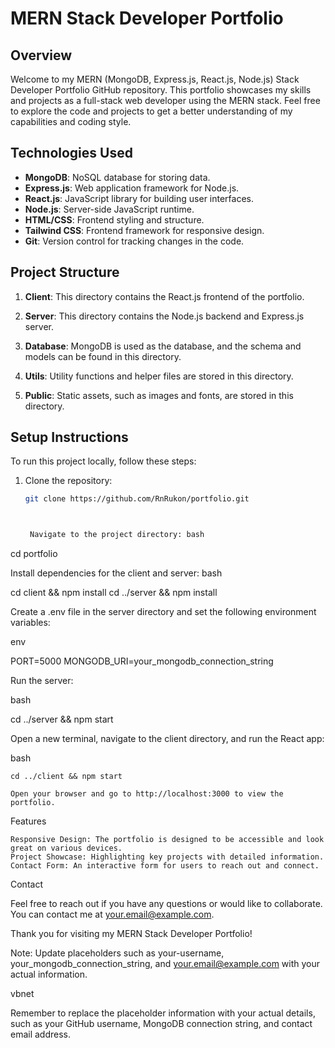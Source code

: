 # MERN Stack Developer Portfolio

## Overview

Welcome to my MERN (MongoDB, Express.js, React.js, Node.js) Stack Developer Portfolio GitHub repository. This portfolio showcases my skills and projects as a full-stack web developer using the MERN stack. Feel free to explore the code and projects to get a better understanding of my capabilities and coding style.

## Technologies Used

- **MongoDB**: NoSQL database for storing data.
- **Express.js**: Web application framework for Node.js.
- **React.js**: JavaScript library for building user interfaces.
- **Node.js**: Server-side JavaScript runtime.
- **HTML/CSS**: Frontend styling and structure.
- **Tailwind CSS**: Frontend framework for responsive design.
- **Git**: Version control for tracking changes in the code.

## Project Structure

1. **Client**: This directory contains the React.js frontend of the portfolio.

2. **Server**: This directory contains the Node.js backend and Express.js server.

3. **Database**: MongoDB is used as the database, and the schema and models can be found in this directory.

4. **Utils**: Utility functions and helper files are stored in this directory.

5. **Public**: Static assets, such as images and fonts, are stored in this directory.

## Setup Instructions

To run this project locally, follow these steps:

1. Clone the repository:
   ```bash
   git clone https://github.com/RnRukon/portfolio.git



    Navigate to the project directory: bash

cd portfolio

Install dependencies for the client and server: bash

cd client && npm install
cd ../server && npm install

Create a .env file in the server directory and set the following environment variables:

env

PORT=5000
MONGODB_URI=your_mongodb_connection_string

Run the server:

bash

cd ../server && npm start

Open a new terminal, navigate to the client directory, and run the React app:

bash

    cd ../client && npm start

    Open your browser and go to http://localhost:3000 to view the portfolio.

Features

    Responsive Design: The portfolio is designed to be accessible and look great on various devices.
    Project Showcase: Highlighting key projects with detailed information.
    Contact Form: An interactive form for users to reach out and connect.

Contact

Feel free to reach out if you have any questions or would like to collaborate. You can contact me at your.email@example.com.

Thank you for visiting my MERN Stack Developer Portfolio!

Note: Update placeholders such as your-username, your_mongodb_connection_string, and your.email@example.com with your actual information.

vbnet


Remember to replace the placeholder information with your actual details, such as your GitHub username, MongoDB connection string, and contact email address.
